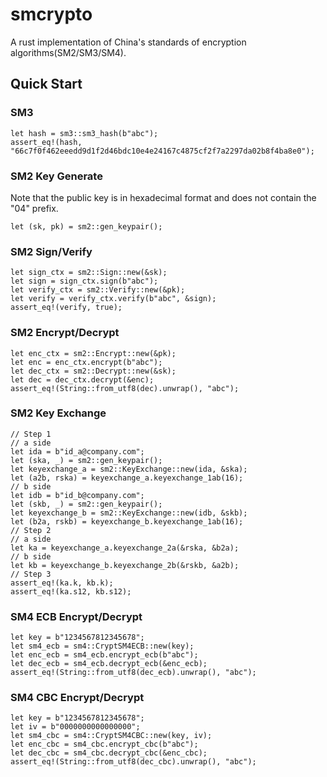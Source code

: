 # smcrypto

A rust implementation of China's standards of encryption algorithms(SM2/SM3/SM4).

## Quick Start

### SM3

```
let hash = sm3::sm3_hash(b"abc");
assert_eq!(hash, "66c7f0f462eeedd9d1f2d46bdc10e4e24167c4875cf2f7a2297da02b8f4ba8e0");
```

### SM2 Key Generate

Note that the public key is in hexadecimal format and does not contain the "04" prefix.

```
let (sk, pk) = sm2::gen_keypair();
```

### SM2 Sign/Verify

```
let sign_ctx = sm2::Sign::new(&sk);
let sign = sign_ctx.sign(b"abc");
let verify_ctx = sm2::Verify::new(&pk);
let verify = verify_ctx.verify(b"abc", &sign);
assert_eq!(verify, true);
```

### SM2 Encrypt/Decrypt

```
let enc_ctx = sm2::Encrypt::new(&pk);
let enc = enc_ctx.encrypt(b"abc");
let dec_ctx = sm2::Decrypt::new(&sk);
let dec = dec_ctx.decrypt(&enc);
assert_eq!(String::from_utf8(dec).unwrap(), "abc");
```

### SM2 Key Exchange

```
// Step 1
// a side
let ida = b"id_a@company.com";
let (ska, _) = sm2::gen_keypair();
let keyexchange_a = sm2::KeyExchange::new(ida, &ska);
let (a2b, rska) = keyexchange_a.keyexchange_1ab(16);
// b side
let idb = b"id_b@company.com";
let (skb, _) = sm2::gen_keypair();
let keyexchange_b = sm2::KeyExchange::new(idb, &skb);
let (b2a, rskb) = keyexchange_b.keyexchange_1ab(16);
// Step 2
// a side
let ka = keyexchange_a.keyexchange_2a(&rska, &b2a);
// b side
let kb = keyexchange_b.keyexchange_2b(&rskb, &a2b);
// Step 3
assert_eq!(ka.k, kb.k);
assert_eq!(ka.s12, kb.s12);
```

### SM4 ECB Encrypt/Decrypt

```
let key = b"1234567812345678";
let sm4_ecb = sm4::CryptSM4ECB::new(key);
let enc_ecb = sm4_ecb.encrypt_ecb(b"abc");
let dec_ecb = sm4_ecb.decrypt_ecb(&enc_ecb);
assert_eq!(String::from_utf8(dec_ecb).unwrap(), "abc");
```

### SM4 CBC Encrypt/Decrypt

```
let key = b"1234567812345678";
let iv = b"0000000000000000";
let sm4_cbc = sm4::CryptSM4CBC::new(key, iv);
let enc_cbc = sm4_cbc.encrypt_cbc(b"abc");
let dec_cbc = sm4_cbc.decrypt_cbc(&enc_cbc);
assert_eq!(String::from_utf8(dec_cbc).unwrap(), "abc");
```